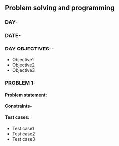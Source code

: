 
## Problem solving and programming


 ### DAY-
   ### DATE-
   

### DAY OBJECTIVES--
* Objective1
* Objective2
* Objective3

### PROBLEM 1:
#### Problem statement:

#### Constraints-

#### Test cases:
* Test case1
* Test case2
* Test case3


```python

```

